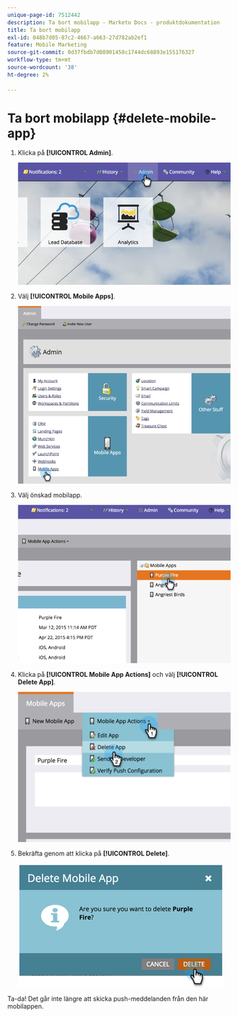 ```yaml
---
unique-page-id: 7512442
description: Ta bort mobilapp - Marketo Docs - produktdokumentation
title: Ta bort mobilapp
exl-id: 048b7d05-87c2-4667-a663-27d782ab2ef1
feature: Mobile Marketing
source-git-commit: 0d37fbdb7d08901458c1744dc68893e155176327
workflow-type: tm+mt
source-wordcount: '38'
ht-degree: 2%

---
```


# Ta bort mobilapp {#delete-mobile-app}

1. Klicka på **[!UICONTROL Admin]**.

   ![](assets/image2015-4-22-16-3a12-3a32.png)

1. Välj **[!UICONTROL Mobile Apps]**.

   ![](assets/image2015-4-22-16-3a14-3a29.png)

1. Välj önskad mobilapp.

   ![](assets/image2015-4-22-17-3a22-3a11.png)

1. Klicka på **[!UICONTROL Mobile App Actions]** och välj **[!UICONTROL Delete App]**.

   ![](assets/image2015-4-22-17-3a21-3a51.png)

1. Bekräfta genom att klicka på **[!UICONTROL Delete]**.

   ![](assets/image2015-4-22-17-3a23-3a18.png)

Ta-da! Det går inte längre att skicka push-meddelanden från den här mobilappen.
